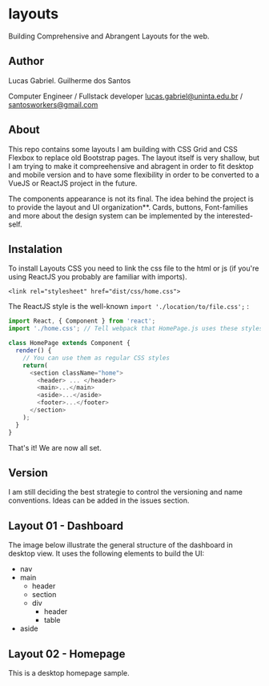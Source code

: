 # layouts

Building Comprehensive and Abrangent Layouts for the web. 

## Author 

Lucas Gabriel. Guilherme dos Santos 

Computer Engineer / Fullstack developer
lucas.gabriel@uninta.edu.br / santosworkers@gmail.com 

## About

This repo contains some layouts I am building with CSS Grid and CSS Flexbox to replace old Bootstrap pages. The layout itself is very shallow, but I am trying to make it compreehensive and abragent in order to fit desktop and mobile version and to have some flexibility in order to be converted to a VueJS or ReactJS project in the future.

The components appearance is not its final. The idea behind the project is to provide the layout and UI organization**. 
Cards, buttons, Font-families and more about the design system can be implemented by the interested-self. 

## Instalation 

To install Layouts CSS you need to link the css file to the html or js (if you're using ReactJS you probably are familiar with imports).

```
<link rel="stylesheet" href="dist/css/home.css">

```
The ReactJS style is the well-known ```import './location/to/file.css';``` : 

```javascript 
import React, { Component } from 'react';
import './home.css'; // Tell webpack that HomePage.js uses these styles

class HomePage extends Component {
  render() {
    // You can use them as regular CSS styles
    return(
      <section className="home">
        <header> ... </header>
        <main>...</main>
        <aside>...</aside>
        <footer>...</footer>
      </section>
    );
  }
}
```

That's it! We are now all set. 


## Version 

I am still deciding the best strategie to control the versioning and name conventions. Ideas can be added in the issues section.

## Layout 01 - Dashboard

The image below illustrate the general structure of the dashboard in desktop view.
It uses the following elements to build the UI:

  - nav 
  - main 
    - header
    - section 
    - div 
      - header 
      - table 
  - aside
   

## Layout 02 - Homepage 

This is a desktop homepage sample.
